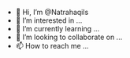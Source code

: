 - 👋 Hi, I’m @Natrahaqils
- 👀 I’m interested in ...
- 🌱 I’m currently learning ...
- 💞️ I’m looking to collaborate on ...
- 📫 How to reach me ...

<!---
Natrahaqils/Natrahaqils is a ✨ special ✨ repository because its `README.md` (this file) appears on your GitHub profile.
You can click the Preview link to take a look at your changes.
--->
